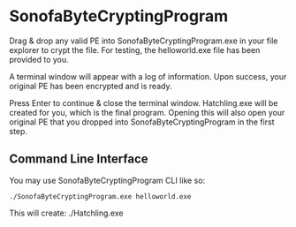 # SonofaByteCryptingProgram

Drag & drop any valid PE into SonofaByteCryptingProgram.exe in your file explorer to crypt the file. For testing, the helloworld.exe file has been provided to you.

A terminal window will appear with a log of information. Upon success, your original PE has been encrypted and is ready.

Press Enter to continue & close the terminal window. Hatchling.exe will be created for you, which is the final program. Opening this will also open your original PE that you dropped into SonofaByteCryptingProgram in the first step.

## Command Line Interface

You may use SonofaByteCryptingProgram CLI like so:

```
./SonofaByteCryptingProgram.exe helloworld.exe
```

This will create: ./Hatchling.exe
